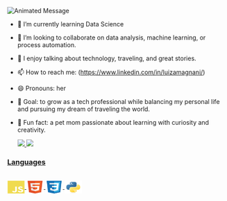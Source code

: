 
![Animated Message](https://readme-typing-svg.herokuapp.com?font=Courier+New&size=30&duration=2000&pause=1000&color=C8A2C8center=true&vCenter=true&width=600&lines=Hi+there!+I'm+Luiza+Magnani.;Welcome+to+my+GitHub+profile.;Let's+collaborate+!+💻)

- 🌱 I’m currently learning Data Science
- 👯 I’m looking to collaborate on data analysis, machine learning, or process automation.
- 💬 I enjoy talking about technology, traveling, and great stories.
- 📫 How to reach me: (https://www.linkedin.com/in/luizamagnani/)
- 😄 Pronouns: her
- 🎯 Goal: to grow as a tech professional while balancing my personal life and pursuing my dream of traveling the world.
- 🐾 Fun fact: a pet mom passionate about learning with curiosity and creativity.

  <div>
    <a href="https://github.com/lumagnani">
      <img height="180em" src="https://github-readme-stats.vercel.app/api?username=lumagnani&show_icons=true&theme=cobalt&include_all_commits=true&countprivate=true"/>
      <img height="180em" src="https://github-readme-stats.vercel.app/api/top-langs/?username=lumagnani&layout=compact&langs_count=16&theme=cobalt"/>
  </div>

### Languages
<div style="display: inline_block"><br>
  <img align="center" alt="Rafa-Js" height="30" width="40" src="https://raw.githubusercontent.com/devicons/devicon/master/icons/javascript/javascript-plain.svg">
  <img align="center" alt="Rafa-Ts" height="30" width="40" src="https://raw.githubusercontent.com/devicons/devicon/master/icons/html5/html5-original.svg">
  <img align="center" alt="Rafa-CSS" height="30" width="40" src="https://raw.githubusercontent.com/devicons/devicon/master/icons/css3/css3-original.svg">
  <img align="center" alt="Rafa-Python" height="30" width="40" src="https://raw.githubusercontent.com/devicons/devicon/master/icons/python/python-original.svg">


